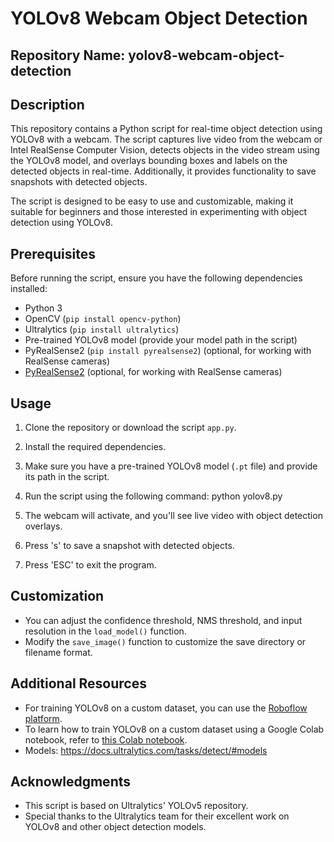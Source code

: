# YOLOv8 Webcam Object Detection

## Repository Name: yolov8-webcam-object-detection

## Description

This repository contains a Python script for real-time object detection using YOLOv8 with a webcam. The script captures live video from the webcam or Intel RealSense Computer Vision, detects objects in the video stream using the YOLOv8 model, and overlays bounding boxes and labels on the detected objects in real-time. Additionally, it provides functionality to save snapshots with detected objects.

The script is designed to be easy to use and customizable, making it suitable for beginners and those interested in experimenting with object detection using YOLOv8.

## Prerequisites

Before running the script, ensure you have the following dependencies installed:

- Python 3
- OpenCV (`pip install opencv-python`)
- Ultralytics (`pip install ultralytics`)
- Pre-trained YOLOv8 model (provide your model path in the script)
- PyRealSense2 (`pip install pyrealsense2`) (optional, for working with RealSense cameras)
- [PyRealSense2](https://github.com/IntelRealSense/librealsense) (optional, for working with RealSense cameras)

## Usage

1. Clone the repository or download the script `app.py`.
2. Install the required dependencies.
3. Make sure you have a pre-trained YOLOv8 model (`.pt` file) and provide its path in the script.
4. Run the script using the following command:
python yolov8.py

5. The webcam will activate, and you'll see live video with object detection overlays.
6. Press 's' to save a snapshot with detected objects.
7. Press 'ESC' to exit the program.

## Customization

- You can adjust the confidence threshold, NMS threshold, and input resolution in the `load_model()` function.
- Modify the `save_image()` function to customize the save directory or filename format.

## Additional Resources

- For training YOLOv8 on a custom dataset, you can use the [Roboflow platform](https://roboflow.com/).
- To learn how to train YOLOv8 on a custom dataset using a Google Colab notebook, refer to [this Colab notebook](https://colab.research.google.com/github/roboflow-ai/notebooks/blob/main/notebooks/train-yolov8-object-detection-on-custom-dataset.ipynb#scrollTo=D2YkphuiaE7_).
- Models: https://docs.ultralytics.com/tasks/detect/#models
## Acknowledgments

- This script is based on Ultralytics' YOLOv5 repository.
- Special thanks to the Ultralytics team for their excellent work on YOLOv8 and other object detection models.
